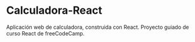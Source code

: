 # Calculadora-React
Aplicación web de calculadora, construida con React.
Proyecto guiado de curso React de freeCodeCamp.
